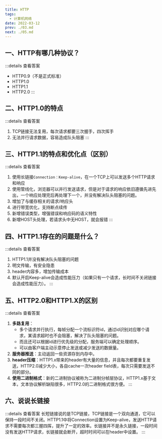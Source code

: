 ```yaml
---
title: HTTP
tags: 
  - 计算机网络
date: 2022-03-12
prev: ./03.md
next: ./05.md
---
```


## 一、HTTP有哪几种协议？
:::details 查看答案
- HTTP0.9（不是正式标准）
- HTTP1.0
- HTTP1.1
- HTTP2.0
:::
## 二、HTTP1.0的特点
:::details 查看答案
1. TCP链接无法复用，每次请求都要三次握手，四次挥手
2. 无法并行请求数据，容易造成队头阻塞
:::

## 三、HTTP1.1的特点和优化点（区别）
:::details 查看答案
1. 使用长链接`Connection：Keep-alive`，在一个TCP上可以发送多个HTTP请求和响应
2. 使用管线化，浏览器可以并行发送请求，但是对于请求的响应依旧遵循先进先出，一个响应处理完后再处理下一个，并没有解决队头阻塞的问题。
3. 增加了与缓存相关的请求/响应头
4. 进行带宽优化，支持断点续传
5. 新增错误类型，增强错误和响应码的语义特性
6. 新增HOST头处理，若请求头中无HOST，就会报错
:::

## 四、HTTP1.1存在的问题是什么？
:::details 查看答案
1. HTTP1.1并没有解决队头阻塞的问题
2. 明文传输，有安全隐患
3. header内容多，增加传输成本
4. 默认开启Keep-alive会造成性能压力（如果只有一个请求，长时间不关闭链接会造成性能压力）。
:::

## 五、HTTP2.0和HTTP1.X的区别
:::details 查看答案
1. **多路复用**：
    - 多个请求并行执行，每帧分配一个流标识符id，通过id识别对应哪个请求，某请求超时也不会阻塞，解决了队头阻塞的问题。
    - 而且还可以根据id进行优先级的分配，服务端可以确定处理顺序。
    - 可以由客户端主动示意停止发送或减少发送的数据量。
2. **服务器推送**：主动返回一些资源存到内存中。
3. **header压缩**：HTTP1.x带来的header有大量的信息，并且每次都要重复发送，HTTP2.0减少大小，各自cache一次header field表，每次只需要发送不同的部分。
4. **使用二进制格式**：新的二进制协议被称为二进制分帧层协议，HTTP1.x基于文本，文本协议解析缺陷很多，HTTP2.0的二进制格式很方便。
:::

## 六、说说长链接
:::details 查看答案
长短链接说的是TCP链接，TCP链接是一个双向通道，它可以保持一段时间不关闭。HTTP1.1中将Connection设置为Keep-alive，发送HTTP请求不需要每次都三握四挥，提升了一定的效率。长链接并不是永久链接，一段时间没有发送HTTP请求，长链接就会断开，超时时间可以在header中设置。
:::